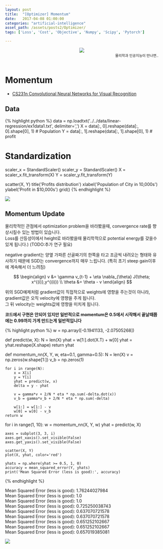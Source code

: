 ```yaml
---
layout: post
title:  "[Optimizer] Momentum"
date:   2017-04-08 01:00:00
categories: "artificial-intelligence"
asset_path: /assets/posts2/Optimizer/
tags: ['Loss', 'Cost', 'Objective', 'Numpy', 'Scipy', 'Pytorch']

---
```


<header>
    <img src="{{ page.asset_path }}momentum.jpg" class="img-responsive img-rounded img-fluid">
    <div style="text-align:right;"> 
    <small>물리학과 인공지능이 만나면..
    </small>
    </div>
</header>


# Momentum

* [CS231n Convolutional Neural Networks for Visual Recognition](http://cs231n.github.io/neural-networks-3/)


## Data

{% highlight python %}
data = np.loadtxt('../../data/linear-regression/ex1data1.txt', delimiter=',')
X = data[:, 0].reshape(data[:, 0].shape[0], 1) # Population
Y = data[:, 1].reshape(data[:, 1].shape[0], 1) # profit

# Standardization
scaler_x = StandardScaler()
scaler_y = StandardScaler()
X = scaler_x.fit_transform(X)
Y = scaler_y.fit_transform(Y)

scatter(X, Y)
title('Profits distribution')
xlabel('Population of City in 10,000s')
ylabel('Profit in $10,000s')
grid()
{% endhighlight %}

<img src="{{ page.asset_path }}sgd_population_city.png" class="img-responsive img-rounded img-fluid">

## Momentum Update

물리학적인 관점에서 optimization problem을 바라봤을때, convergence rate를 향상시킬수 있는 방법이 있습니다. <br>
Loss를 산등성이에서 height로 바라봤을때 물리학적으로 potential energy를 갖을수 있게 됩니다.) (TODO:추가 연구 필요)

negative gradient는 양옆 가파른 산골짜기의 한쪽을 타고 조금씩 내려오는 형태와 유사하기 때문에 SGD는 convergence까지 매우 느립니다. (특히 초기 steep gain이후에 계속해서 더 느려짐)



$$ \begin{align}
v &= \gamma v_{t-1} + \eta \nabla_{\theta} J(\theta; x^{(i)},y^{(i)}) \\
\theta &= \theta - v
\end{align} $$

위의 SGD예제처럼 gradient값이 직접적으로 weights에 영향을 주는것이 아니라, gradient값은 오직 velocity에 영향을 주게 됩니다. <br>
그 뒤 velocity는 weights값에 영향을 미치게 됩니다.

**코드에서 구현은 안되어 있지만 일반적으로 momentum은 0.5에서 시작해서 끝날때쯤에는 0.99까지 가게 만드는게 일반적입니다**

{% highlight python %}
w = np.array([-0.1941133,  -2.07505268])

def predict(w, X):
    N = len(X)
    yhat = w[1:].dot(X.T) + w[0]
    yhat = yhat.reshape(X.shape)
    return yhat

def momentum_nn(X, Y, w, eta=0.1, gamma=0.5):
    N = len(X)
    v = np.zeros(w.shape[1:])
    v_b = np.zeros(1)

    for i in range(N):
        x = X[i]
        y = Y[i]
        yhat = predict(w, x)
        delta = y - yhat

        v = gamma*v + 2/N * eta * np.sum(-delta.dot(x))
        v_b = gamma*v_b + 2/N * eta * np.sum(-delta)

        w[1:] = w[1:] - v
        w[0] = w[0] - v_b
    return w


for i in range(1, 10):
    w = momentum_nn(X, Y, w)
    yhat = predict(w, X)

    axes = subplot(3, 3, i)
    axes.get_xaxis().set_visible(False)
    axes.get_yaxis().set_visible(False)

    scatter(X, Y)
    plot(X, yhat, color='red')

    yhats = np.where(yhat >= 0.5, 1, 0)
    accuracy = mean_squared_error(Y, yhats)
    print('Mean Squared Error (less is good):', accuracy)
{% endhighlight %}

Mean Squared Error (less is good): 1.76244027984<br>
Mean Squared Error (less is good): 1.0<br>
Mean Squared Error (less is good): 1.0<br>
Mean Squared Error (less is good): 0.725250038743<br>
Mean Squared Error (less is good): 0.637070721578<br>
Mean Squared Error (less is good): 0.637070721578<br>
Mean Squared Error (less is good): 0.651252102667<br>
Mean Squared Error (less is good): 0.651252102667<br>
Mean Squared Error (less is good): 0.657019385081<br>

<img src="{{ page.asset_path }}momentum_result.png" class="img-responsive img-rounded img-fluid">

